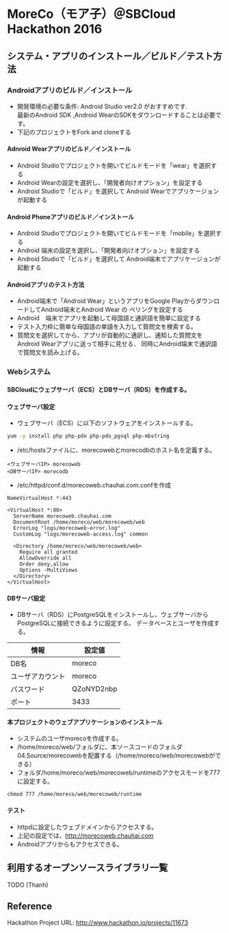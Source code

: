 # MoreCo（モア子）＠SBCloud Hackathon 2016

## システム・アプリのインストール／ビルド／テスト方法

### Androidアプリのビルド／インストール
* 開発環境の必要な条件: Android Studio ver2.0 がおすすめです.  
  最新のAndroid SDK ,Android WearのSDKをダウンロードすることは必要です。 
* 下記のプロジェクトをFork and cloneする

#### Adnroid Wearアプリのビルド／インストール  

* Android Studioでプロジェクトを開いてビルドモードを「wear」を選択する
* Android Wearの設定を選択し、「開発者向けオプション」を設定する
* Android Studioで「ビルド」を選択して Android Wearでアプリケージョンが起動する


#### Android Phoneアプリのビルド／インストール

* Android Studioでプロジェクトを開いてビルドモードを「mobile」を選択する  
* Android 端末の設定を選択し、「開発者向けオプション」を設定する  
* Android Studioで「ビルド」を選択して Android端末でアプリケージョンが起動する

#### Androidアプリのテスト方法  

* Android端末で「Android Wear」というアプリをGoogle PlayからダウンロードしてAndroid端末とAndroid Wear の
ペリングを設定する   
* Android　端末でアプリを起動して母国語と通訳語を簡単に設定する   
* テスト入力枠に簡単な母国語の単語を入力して質問文を検索する。    
* 質問文を選択してから、アプリが自動的に通訳し、通知した質問文をAndroid Wearアプリに送って相手に見せる、
同時にAndroid端末で通訳語で質問文を読み上げる。

### Webシステム

#### SBCloudにウェブサーバ（ECS）とDBサーバ（RDS）を作成する。

#### ウェブサーバ設定

* ウェブサーバ（ECS）に以下のソフトウェアをインストールする。
```sh
yum -y install php php-pdo php-pdo_pgsql php-mbstring
```
* /etc/hostsファイルに、morecowebとmorecodbのホスト名を定義する。
```
<ウェブサーバIP> morecoweb
<DBサーバIP> morecodb
```
* /etc/httpd/conf.d/morecoweb.chauhai.com.confを作成
```
NameVirtualHost *:443

<VirtualHost *:80>
  ServerName morecoweb.chauhai.com
  DocumentRoot /home/moreco/web/morecoweb/web
  ErrorLog "logs/morecoweb-error.log"
  CustomLog "logs/morecoweb-access.log" common

  <Directory /home/moreco/web/morecoweb/web>
    Require all granted
    AllowOverride all
    Order deny,allow
    Options -MultiViews
  </Directory>
</VirtualHost>
```

#### DBサーバ設定

* DBサーバ（RDS）にPostgreSQLをインストールし、ウェブサーバからPostgreSQLに接続できるように設定する。
データベースとユーザを作成する。

|情報|設定値|
|---|---|
|DB名|moreco|
|ユーザアカウント|moreco|
|パスワード|QZoNYD2nbp|
|ポート|3433|

#### 本プロジェクトのウェブアプリケーションのインストール

* システムのユーザmorecoを作成する。
* /home/moreco/web/フォルダに、本ソースコードのフォルダ04.Source/morecowebを配置する（/home/moreco/web/morecowebができる）
* フォルダ/home/moreco/web/morecoweb/runtimeのアクセスモードを777に設定する。
```
chmod 777 /home/moreco/web/morecoweb/runtime
```

#### テスト

* httpdに設定したウェブドメインからアクセスする。
* 上記の設定では、http://morecoweb.chauhai.com
* Androidアプリからもアクセスできる。

## 利用するオープンソースライブラリ一覧

TODO (Thanh)

## Reference

Hackathon Project URL: http://www.hackathon.io/projects/11673
